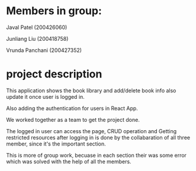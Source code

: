 # Members in group:
Javal Patel (200426060)

Junliang Liu (200418758)

Vrunda Panchani (200427352)


# project description

This application shows the book library and add/delete book info also update it once user is logged in.

Also adding the authentication for users in React App.

We worked together as a team to get the project done.

The  logged in user can access the page, CRUD operation and Getting restricted resources after logging in is done by the collabaration of all three member, since it's the important section. 

This is more of group work, becuase in each section their was some error which was solved with the help of all the members.



